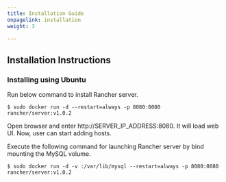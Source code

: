 ```yaml
---
title: Installation Guide
onpagelink: installation
weight: 3

---
```


Installation Instructions
-------------------------

### Installing using Ubuntu

Run below command to install Rancher server.

 ```
$ sudo docker run -d --restart=always -p 8080:8080 rancher/server:v1.0.2
```

Open browser and enter http://SERVER\_IP\_ADDRESS:8080. It will load web UI. Now, user can start adding hosts.

Execute the following command for launching Rancher server by bind mounting the MySQL volume.

 ```
$ sudo docker run -d -v :/var/lib/mysql --restart=always -p 8080:8080 rancher/server:v1.0.2
```

